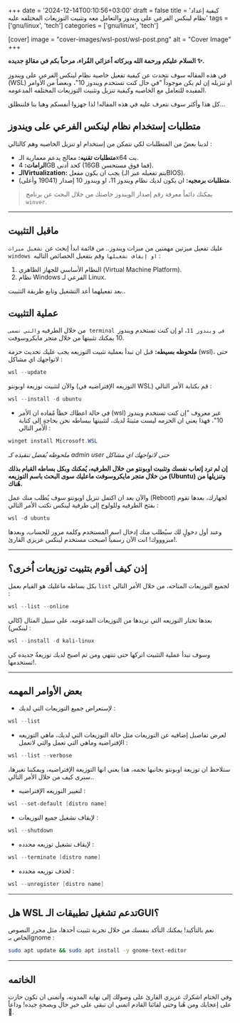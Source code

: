 +++
date = '2024-12-14T00:10:56+03:00'
draft = false
title = 'كيفية إعداد نظام لينكس الفرعي على ويندوز والتعامل معه وتثبيت التوزيعات المختلفه عليه'
tags = ['gnu/linux', 'tech']
categories = ['gnu/linux', 'tech']

[cover] 
image = "cover-images/wsl-post/wsl-post.png" 
alt = "Cover Image"
+++

**السلام عليكم ورحمة الله وبركاته أعزائي القُراء، مرحباً بكم في مقالةٍ جديده ✨.**

في هذه المقاله سوف نتحدث عن كيفية تفعيل خاصية نظام لينكس الفرعي على ويندوز (WSL) او تنزيله إن لم يكن موجوداً "في حال كنت تستخدم ويندوز 10"، وبعضاً من الأوامر المفيده للتعامل مع الخاصيه وكيفية تنزيل وتثبيت التوزيعات المختلفه المدعومه.

كل هذا وأكثر سوف نتعرف عليه في هذه المقاله! لذا جهزوا أنفسكم وهيا بنا فلننطلق...

## متطلبات إستخدام نظام لينكس الفرعي على ويندوز
لدينا بعضٌ من المتطلبات لكي نتمكن من إستخدام او تنزيل الخاصيه وهم كالتالي :
- **متطلبات تقنيه:** معالج يدعم معمارية الـx64 بت.
- **الرامات:** 4GB كحد أدنى (16GB فما فوق مستحسن).
- **الـVirtualization:** يجب ان يكون مفعل (يتم تفعيله عبر الـBIOS).
- **متطلبات برمجيه:** ان يكون لديك نظام ويندوز 11، او ويندوز 10 إصدار (19041 وأعلى).
> يمكنك دائماً معرفة رقم إصدار الويندوز خاصتك من خلال البحث عن برنامج `winver`.
---
## ماقبل التثبيت
عليك تفعيل ميزتين مهمتين من ميزات ويندوز..
من قائمة ابدأ إبحث عن `تشغيل ميزات windows او إيقاف تشغيلها` وقم بتفعيل الخصائص التاليه :
1. النظام الأساسي للجهاز الظاهري (Virtual Machine Platform).
2. نظام Windows الفرعي لـ Linux.

بعد تفعيلهما أعد التشغيل وتابع طريقة التثبيت..

## عملية التثبيت
من خلال الطرفيه `والتي تسمى terminal في ويندوز 11`، او إن كنت تستخدم ويندوز 10 يمكنك تثبيتها من خلال متجر مايكروسوفت.

**ملحوظه بسيطه:** قبل ان تبدأ بعملية تثبيت التوزيعه يجب عليك تحديث حزمة (wsl)، حتى لاتواجهك اي مشاكل :
```powershell
wsl --update
```


والاَن لتثبيت توزيعة اوبونتو (التوزيعه الإفتراضيه في WSL) قم بكتابة الأمر التالي :
```powershell
wsl --install -d ubuntu
```


- في حالة اعطاك خطاً مُفاده ان الأمر (wsl) غير معروف "إن كنت تستخدم ويندوز 10"، فهذا يعني ان الحزمه ليست مثبتةً لديك، لتثبيتها ببساطه نحن بحاجةٍ إلى كتابة الأمر التالي :
```powershell
winget install Microsoft.WSL
```
*ملحوظه يُفضل تنفيذه كـ admin user حتى لاتواجهك اي مشاكل*


**إن لم ترد إتعاب نفسك وتثبيت اوبونتو من خلال الطرفيه، يُمكنك وبكل بساطه القيام بذلك من خلال متجر مايكروسوفت ماعليك سوى البحث باسم التوزيعه (Ubuntu) وتنزيلها من هُناك.**

والاَن بعد ان اكتمل تنزيل اوبونتو سوف يُطلب منك عمل (Reboot) لجهازك، بعدها تقوم بفتح الطرفيه وللولوج إلى طرفية لينكس نكتب الأمر التالي :
```powershell
wsl -d ubuntu
```

وعند أول دخولٍ لك سيُطلب منك إدخال اسم المستخدم وكلمة مرور للحساب، وبعدها مبروووك! انت الاَن رسمياً اصبحت مستخدم لينكس عزيزي القارئ!.

---
## إذن كيف أقوم بتثبيت توزيعات اَُخرى؟
بكل بساطه ماعليك هو القيام بعمل `list` لجميع التوزيعات المتاحه، من خلال الأمر التالي :
```powershell
wsl --list --online
```

بعدها تختار التوزيعه التي تريدها من التوزيعات المدعومه، على سبيل المثال (كالي لينكس) :
```powershell
wsl --install -d kali-linux
```
وسوف تبدأ عملية التثبيت اتركها حتى تنتهي ومن ثم اصبح لديك توزيعةٌ جديده كي تستخدمها!.

---
## بعض الأوامر المهمه
- لإستعراض جميع التوزيعات التي لديك :
```powershell
wsl --list
```


- لعرض تفاصيل إضافيه عن التوزيعات مثل حالة التوزيعات التي لديك، ماهي التوزيعه الإفتراضيه وماهي التي تعمل والتي لاتعمل :
```powershell
wsl --list --verbose
```
ستلاحظ ان توزيعة اوبونتو بجانبها نجمه، هذا يعني انها التوزيعة الإفتراضيه، ويمكننا تغيرها، سنرى كيف من خلال الأمر التالي..


- لتغيير التوزيعه الإفتراضيه :
```powershell
wsl --set-default [distro name]
```


- لإيقاف تشغيل جميع التوزيعات :
```powershell
wsl --shutdown
```


- لإيقاف تشغيل توزيعه محدده :
```powershell
wsl --terminate [distro name]
```


- لحذف توزيعه محدده :
```powershell
wsl --unregister [distro name]
```
---
## هل WSL تدعم تشغيل تطبيقات الـGUI؟
نعم بالتأكيد! يمكنك التأكد بنفسك من خلال تجربة تثبيت أحدها، مثل محرر النصوص الخاص بـgnome :
```bash
sudo apt update && sudo apt install -y gnome-text-editor
```
---
## الخاتمه
وفي الختام اشكرك عزيزي القارئ على وصولك إلى نهاية المدونه، وأتمنى ان تكون حازت على إعجابك ومن هُنا وحتى لقائنا القادم اتمنى ان تبقى على خيرِ حال وبصحةٍ جيده! وداعاً 🖤.